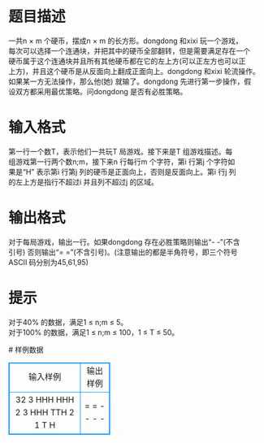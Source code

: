 # 

 
 # 题目描述 
<p>
一共n × m 个硬币，摆成n × m 的长方形。dongdong 和xixi 玩一个游戏，<br>每次可以选择一个连通块，并把其中的硬币全部翻转，但是需要满足存在一个<br>硬币属于这个连通块并且所有其他硬币都在它的左上方(可以正左方也可以正<br>上方)，并且这个硬币是从反面向上翻成正面向上。dongdong 和xixi 轮流操作。<br>如果某一方无法操作，那么他(她) 就输了。dongdong 先进行第一步操作，假<br>设双方都采用最优策略。问dongdong 是否有必胜策略。</p> 

 
 # 输入格式 
<p>
第一行一个数T，表示他们一共玩T 局游戏。接下来是T 组游戏描述。每<br>组游戏第一行两个数n;m，接下来n 行每行m 个字符，第i 行第j 个字符如<br>果是“H” 表示第i 行第j 列的硬币是正面向上，否则是反面向上。第i 行j 列<br>的左上方是指行不超过i 并且列不超过j 的区域。</p> 

 
 # 输出格式 
<p>
对于每局游戏，输出一行。如果dongdong 存在必胜策略则输出“- -”(不含<br>引号) 否则输出“= =”(不含引号)。(注意输出的都是半角符号，即三个符号<br>ASCII 码分别为45,61,95)<br></p> 

 
 # 提示 
<p>
对于40% 的数据，满足1 ≤ n;m ≤ 5。<br>对于100% 的数据，满足1 ≤ n;m ≤ 100，1 ≤ T ≤ 50。<br></p> 
# 样例数据
<style>
        table,table tr th, table tr td { border:1px solid #0094ff; }
        table { width: 200px; min-height: 25px; line-height: 25px; text-align: center; border-collapse: collapse;}   
    </style>
<table>
	<tr>
		<td>输入样例</td>
		<td>输出样例</td>
	</tr>
<tr><td>32
3
HHH
HHH
2 3
HHH
TTH
2 1
T
H
</td><td>= =
- -
- -</td></tr></table>
